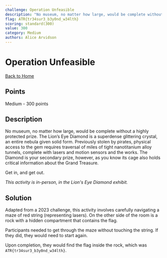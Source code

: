```yaml
---
challenge: Operation Unfeasible
description: "No museum, no matter how large, would be complete without a highly protected prize. The Lion’s Eye Diamond is a superdense glittering crystal, an entire nebula given solid form. Previously stolen by pirates, physical access to the gem requires traversal of miles of tight nanotitanium alloy tunnels, complete with lasers and motion sensors and the works. The Diamond is your secondary prize, however, as you know its cage also holds critical information about the Grand Treasure. \n\nGet in, and get out.\n\n*This activity is in-person, in the Lion's Eye Diamond exhibit.*"
flag: ATR{tr34sur3_b3y0nd_w34lth}
scoring: standard(300)
value: 300
category: Medium
authors: Alice Arvidson
---
```


# Operation Unfeasible

[Back to Home](../../README.md)

## Points

Medium - 300 points

## Description

No museum, no matter how large, would be complete without a highly protected prize. The Lion’s Eye Diamond is a superdense glittering crystal, an entire nebula given solid form. Previously stolen by pirates, physical access to the gem requires traversal of miles of tight nanotitanium alloy tunnels, complete with lasers and motion sensors and the works. The Diamond is your secondary prize, however, as you know its cage also holds critical information about the Grand Treasure. 

Get in, and get out.

*This activity is in-person, in the Lion's Eye Diamond exhibit.*

## Solution

Adapted from a 2023 challenge, this activity involves carefully navigating a maze of red string (representing lasers). On the other side of the room is a rock with a hidden compartment that contains the flag.

Participants needed to get through the maze without touching the string. If they did, they would need to start again.

Upon completion, they would find the flag inside the rock, which was `ATR{tr34sur3_b3y0nd_w34lth}`.
